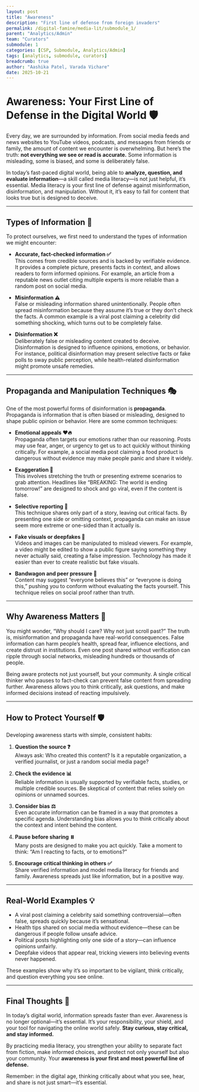 ```yaml
---
layout: post
title: "Awareness"
description: "First line of defense from foreign invaders"
permalink: /digital-famine/media-lit/submodule_1/
parent: "Analytics/Admin"
team: "Curators"
submodule: 1
categories: [CSP, Submodule, Analytics/Admin]
tags: [analytics, submodule, curators]
breadcrumb: true
author: "Aashika Patel, Varada Vichare"
date: 2025-10-21
---
```


# Awareness: Your First Line of Defense in the Digital World 🛡️

Every day, we are surrounded by information. From social media feeds and news websites to YouTube videos, podcasts, and messages from friends or family, the amount of content we encounter is overwhelming. But here’s the truth: **not everything we see or read is accurate.** Some information is misleading, some is biased, and some is deliberately false.  

In today’s fast-paced digital world, being able to **analyze, question, and evaluate information**—a skill called media literacy—is not just helpful, it’s essential. Media literacy is your first line of defense against misinformation, disinformation, and manipulation. Without it, it’s easy to fall for content that looks true but is designed to deceive.  

---

## Types of Information 📰

To protect ourselves, we first need to understand the types of information we might encounter:

- **Accurate, fact-checked information ✅**  
  This comes from credible sources and is backed by verifiable evidence. It provides a complete picture, presents facts in context, and allows readers to form informed opinions. For example, an article from a reputable news outlet citing multiple experts is more reliable than a random post on social media.  

- **Misinformation ⚠️**  
  False or misleading information shared unintentionally. People often spread misinformation because they assume it’s true or they don’t check the facts. A common example is a viral post claiming a celebrity did something shocking, which turns out to be completely false.  

- **Disinformation ❌**  
  Deliberately false or misleading content created to deceive. Disinformation is designed to influence opinions, emotions, or behavior. For instance, political disinformation may present selective facts or fake polls to sway public perception, while health-related disinformation might promote unsafe remedies.  

---

## Propaganda and Manipulation Techniques 🎭

One of the most powerful forms of disinformation is **propaganda**. Propaganda is information that is often biased or misleading, designed to shape public opinion or behavior. Here are some common techniques:

- **Emotional appeals ❤️🔥**  
  Propaganda often targets our emotions rather than our reasoning. Posts may use fear, anger, or urgency to get us to act quickly without thinking critically. For example, a social media post claiming a food product is dangerous without evidence may make people panic and share it widely.  

- **Exaggeration 📢**  
  This involves stretching the truth or presenting extreme scenarios to grab attention. Headlines like “BREAKING: The world is ending tomorrow!” are designed to shock and go viral, even if the content is false.  

- **Selective reporting 🎯**  
  This technique shares only part of a story, leaving out critical facts. By presenting one side or omitting context, propaganda can make an issue seem more extreme or one-sided than it actually is.  

- **Fake visuals or deepfakes 🎥**  
  Videos and images can be manipulated to mislead viewers. For example, a video might be edited to show a public figure saying something they never actually said, creating a false impression. Technology has made it easier than ever to create realistic but fake visuals.  

- **Bandwagon and peer pressure 👫**  
  Content may suggest “everyone believes this” or “everyone is doing this,” pushing you to conform without evaluating the facts yourself. This technique relies on social proof rather than truth.  

---

## Why Awareness Matters 🤔

You might wonder, “Why should I care? Why not just scroll past?” The truth is, misinformation and propaganda have real-world consequences. False information can harm people’s health, spread fear, influence elections, and create distrust in institutions. Even one post shared without verification can ripple through social networks, misleading hundreds or thousands of people.  

Being aware protects not just yourself, but your community. A single critical thinker who pauses to fact-check can prevent false content from spreading further. Awareness allows you to think critically, ask questions, and make informed decisions instead of reacting impulsively.  

---

## How to Protect Yourself 🛡️

Developing awareness starts with simple, consistent habits:

1. **Question the source ❓**  
   Always ask: Who created this content? Is it a reputable organization, a verified journalist, or just a random social media page?  

2. **Check the evidence 📊**  
   Reliable information is usually supported by verifiable facts, studies, or multiple credible sources. Be skeptical of content that relies solely on opinions or unnamed sources.  

3. **Consider bias ⚖️**  
   Even accurate information can be framed in a way that promotes a specific agenda. Understanding bias allows you to think critically about the context and intent behind the content.  

4. **Pause before sharing ⏸️**  
   Many posts are designed to make you act quickly. Take a moment to think: “Am I reacting to facts, or to emotions?”  

5. **Encourage critical thinking in others ✅**  
   Share verified information and model media literacy for friends and family. Awareness spreads just like information, but in a positive way.  

---

## Real-World Examples 💡

- A viral post claiming a celebrity said something controversial—often false, spreads quickly because it’s sensational.  
- Health tips shared on social media without evidence—these can be dangerous if people follow unsafe advice.  
- Political posts highlighting only one side of a story—can influence opinions unfairly.  
- Deepfake videos that appear real, tricking viewers into believing events never happened.  

These examples show why it’s so important to be vigilant, think critically, and question everything you see online.  

---

## Final Thoughts 🌟

In today’s digital world, information spreads faster than ever. Awareness is no longer optional—it’s essential. It’s your responsibility, your shield, and your tool for navigating the online world safely. **Stay curious, stay critical, and stay informed.**  

By practicing media literacy, you strengthen your ability to separate fact from fiction, make informed choices, and protect not only yourself but also your community. Your **awareness is your first and most powerful line of defense.**  

Remember: in the digital age, thinking critically about what you see, hear, and share is not just smart—it’s essential.  
